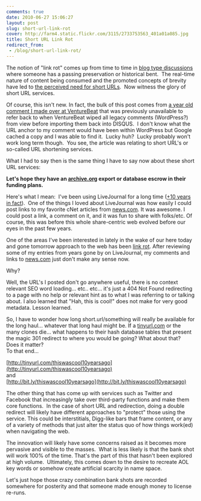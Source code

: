 ```yaml
---
comments: true
date: 2010-06-27 15:06:27
layout: post
slug: short-url-link-rot
cover: http://farm4.static.flickr.com/3115/2733753563_401a01a085.jpg
title: Short URL Link Rot
redirect_from:
 - /blog/short-url-link-rot/
---
```







The notion of "link rot" comes up from  time to time in [blog type discussions](http://www.google.com/buzz/dclinton/JKoWPTAAyvw/More-thoughts-on-URL-shorteners-This-post-explores) where someone has a passing  preservation or historical bent﻿.  The real-time nature of content being consumed and the promoted concepts of brevity have led to [the perceived need for short URLs](http://marktrapp.com/blog/2009/04/04/url-shorteners-are-playing-fire).  Now witness the glory of short URL services.




Of course, this isn't new.  In fact, the bulk of this post comes from [a year old comment I made over at VentureBeat](http://venturebeat.com/2009/03/30/bitly-nabs-cash-gives-tinyurl-a-run-for-its-money/#comment-7650716) that was previously unavailable to refer back to when VentureBeat wiped all legacy comments (WordPress?) from view before importing them back into DISQUS.  I don't know what the URL anchor to my comment would have been within WordPress but Google cached a copy and I was able to find it.  Lucky huh?  Lucky probably won't work long term though.  You see, the article was relating to short URL's or so-called URL shortening services.




What I had to say then is the same thing I have to say now about these short URL services:




**Let's hope they have an [archive.org](http://archive.org) export or database escrow in their funding plans.**




Here's what I  mean:  I've been using LiveJournal for a long time ([+10 years in fact](http://fudge.org/10-years-of-livejournal/)).  One  of the things I loved about LiveJournal was how easily I could post  links to my favorite cNet articles from [news.com](http://news.com).  It was awesome.  I could post a link, a  comment on it, and it was fun to share with folks/etc.  Of course, this was  before this whole share-centric web evolved before our eyes in the past  few years.  
  
One of the areas I've been interested in lately in the  wake of our here today and gone tomorrow approach to the web has been  [link rot](http://en.wikipedia.org/wiki/Link_rot).  After reviewing some of my entries from years gone by on  LiveJournal, my comments and links to [news.com](http://news.com) just don't make any sense now.




Why?




Well, the URL's I posted don't go anywhere useful, there is no context  relevant SEO word loading... etc.. etc... it's just a 404 Not Found  redirecting to a page with no help or relevant hint as to what I was  referring to or talking about.  I also learned that "Hah, this is cool!"  does not make for very good metadata.  Lesson learned.  
  
So, I  have to wonder how long short.url/something will really be available for  the long haul... whatever that long haul might be.  If a [tinyurl.com](http://tinyurl.com) or the many  clones die... what happens to their hash database tables that present  the magic 301 redirect to where you would be going?  What about that?   Does it matter?  
To that end...  
  
[http://tinyurl.com/thiswascool10yearsago](http://tinyurl.com/thiswascool10yearsago)  
and  
[http://bit.ly/thiswascool10yearsago](http://bit.ly/thiswascool10yearsago)









The other thing that has come up with services such as Twitter and Facebook that increasingly take over third-party functions and make them core functions.  In the case of short URL and redirection, doing a double redirect will likely have different approaches to "protect" those using the service. This could be interstitials, Digg-like bars that frame content, or any of a variety of methods that just alter the status quo of how things work(ed) when navigating the web.




The innovation will likely have some concerns raised as it becomes more pervasive and visible to the masses.  What is less likely is that the bank shot will work 100% of the time. That's the part of this that hasn't been explored at high volume.  Ultimately, this comes down to the desire to recreate AOL key words or somehow create artificial scarcity in name space.




Let's just hope those crazy combination bank shots are recorded somewhere for posterity and that someone made enough money to license re-runs.




